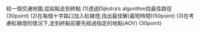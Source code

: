 給一個交通地圖,從起點走到終點
(1)透過Dijkstra’s algorithm找最佳路徑(30point)
(2)在每個十字路口加入紅綠燈,找出最佳解(最短時間)(50point)
(3)在考慮紅綠燈的情況下,走到終點前要先經過指定的地點(AOV) (30point)




